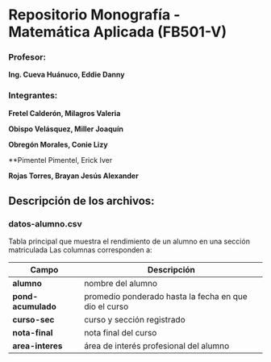 # Repositorio Monografía - Matemática Aplicada (FB501-V)

### Profesor:

**Ing. Cueva Huánuco, Eddie Danny**

### Integrantes:

**Fretel Calderón, Milagros Valeria**

**Obispo Velásquez, Miller Joaquín**

**Obregón Morales, Conie Lizy**

**Pimentel Pimentel, Erick Iver

**Rojas Torres, Brayan Jesús Alexander**


## Descripción de los archivos:
### **datos-alumno.csv**

Tabla principal que muestra el rendimiento de un alumno en una sección matriculada
Las columnas corresponden a:

| **Campo**          | **Descripción**                                                   |
|--------------------|-------------------------------------------------------------------|
| **alumno**         | nombre del alumno                                                 |
| **pond-acumulado** | promedio ponderado hasta la fecha en que dio el curso             |
| **curso-sec**      | curso y sección registrado                                        |
| **nota-final**     | nota final del curso                                              |
| **area-interes**   | área de interés profesional del alumno                            |

<!-- ### **cursos-prom-car.csv** -->
